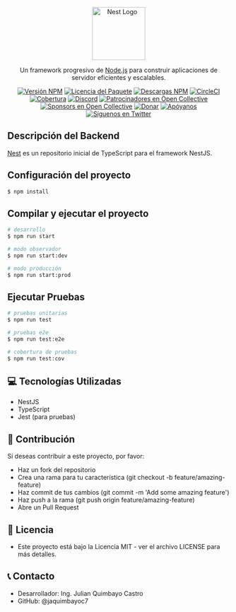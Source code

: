 <p align="center">
  <a href="http://nestjs.com/" target="blank"><img src="https://nestjs.com/img/logo-small.svg" width="120" alt="Nest Logo" /></a>
</p>

<p align="center">Un framework progresivo de <a href="http://nodejs.org" target="_blank">Node.js</a> para construir aplicaciones de servidor eficientes y escalables.</p>
<p align="center">
<a href="https://www.npmjs.com/~nestjscore" target="_blank"><img src="https://img.shields.io/npm/v/@nestjs/core.svg" alt="Versión NPM" /></a>
<a href="https://www.npmjs.com/~nestjscore" target="_blank"><img src="https://img.shields.io/npm/l/@nestjs/core.svg" alt="Licencia del Paquete" /></a>
<a href="https://www.npmjs.com/~nestjscore" target="_blank"><img src="https://img.shields.io/npm/dm/@nestjs/common.svg" alt="Descargas NPM" /></a>
<a href="https://circleci.com/gh/nestjs/nest" target="_blank"><img src="https://img.shields.io/circleci/build/github/nestjs/nest/master" alt="CircleCI" /></a>
<a href="https://coveralls.io/github/nestjs/nest?branch=master" target="_blank"><img src="https://coveralls.io/repos/github/nestjs/nest/badge.svg?branch=master#9" alt="Cobertura" /></a>
<a href="https://discord.gg/G7Qnnhy" target="_blank"><img src="https://img.shields.io/badge/discord-online-brightgreen.svg" alt="Discord"/></a>
<a href="https://opencollective.com/nest#backer" target="_blank"><img src="https://opencollective.com/nest/backers/badge.svg" alt="Patrocinadores en Open Collective" /></a>
<a href="https://opencollective.com/nest#sponsor" target="_blank"><img src="https://opencollective.com/nest/sponsors/badge.svg" alt="Sponsors en Open Collective" /></a>
  <a href="https://paypal.me/kamilmysliwiec" target="_blank"><img src="https://img.shields.io/badge/Donate-PayPal-ff3f59.svg" alt="Donar"/></a>
    <a href="https://opencollective.com/nest#sponsor"  target="_blank"><img src="https://img.shields.io/badge/Support%20us-Open%20Collective-41B883.svg" alt="Apóyanos"></a>
  <a href="https://twitter.com/nestframework" target="_blank"><img src="https://img.shields.io/twitter/follow/nestframework.svg?style=social&label=Follow" alt="Síguenos en Twitter"></a>
</p>

## Descripción del Backend

[Nest](https://github.com/nestjs/nest) es un repositorio inicial de TypeScript para el framework NestJS.

## Configuración del proyecto

```bash
$ npm install
```
## Compilar y ejecutar el proyecto
```bash
# desarrollo
$ npm run start

# modo observador
$ npm run start:dev

# modo producción
$ npm run start:prod
```
## Ejecutar Pruebas
```bash
# pruebas unitarias
$ npm run test

# pruebas e2e
$ npm run test:e2e

# cobertura de pruebas
$ npm run test:cov
```
## 💻 Tecnologías Utilizadas
- NestJS
- TypeScript
- Jest (para pruebas)

## 🤝 Contribución
Si deseas contribuir a este proyecto, por favor:

- Haz un fork del repositorio
- Crea una rama para tu característica (git checkout -b feature/amazing-feature)
- Haz commit de tus cambios (git commit -m 'Add some amazing feature')
- Haz push a la rama (git push origin feature/amazing-feature)
- Abre un Pull Request
  
## 📄 Licencia
- Este proyecto está bajo la Licencia MIT - ver el archivo LICENSE para más detalles.

## 📞 Contacto
- Desarrollador: Ing. Julian Quimbayo Castro
- GitHub: @jaquimbayoc7

